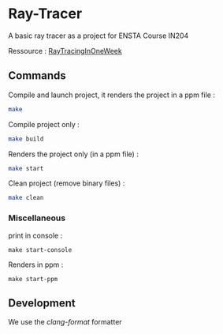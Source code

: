 # Ray-Tracer

A basic ray tracer as a project for ENSTA Course IN204

Ressource : [RayTracingInOneWeek](https://raytracing.github.io/books/RayTracingInOneWeekend.html)

## Commands

Compile and launch project, it renders the project in a ppm file :
```bash
make
``` 

Compile project only :

```bash
make build
``` 

Renders the project only (in a ppm file) :
```bash
make start
``` 

Clean project (remove binary files) :
```bash
make clean
``` 

### Miscellaneous

print in console :
```
make start-console
```

Renders in ppm :
```
make start-ppm
```

## Development

We use the *clang-format* formatter